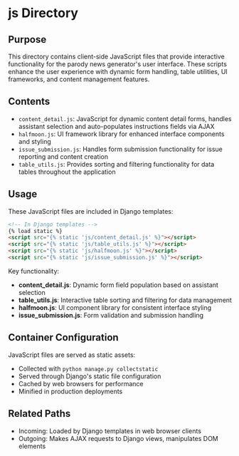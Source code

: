 
# js Directory

## Purpose
This directory contains client-side JavaScript files that provide interactive functionality for the parody news generator's user interface. These scripts enhance the user experience with dynamic form handling, table utilities, UI frameworks, and content management features.

## Contents
- `content_detail.js`: JavaScript for dynamic content detail forms, handles assistant selection and auto-populates instructions fields via AJAX
- `halfmoon.js`: UI framework library for enhanced interface components and styling
- `issue_submission.js`: Handles form submission functionality for issue reporting and content creation
- `table_utils.js`: Provides sorting and filtering functionality for data tables throughout the application

## Usage
These JavaScript files are included in Django templates:

```html
<!-- In Django templates -->
{% load static %}
<script src="{% static 'js/content_detail.js' %}"></script>
<script src="{% static 'js/table_utils.js' %}"></script>
<script src="{% static 'js/halfmoon.js' %}"></script>
<script src="{% static 'js/issue_submission.js' %}"></script>
```

Key functionality:
- **content_detail.js**: Dynamic form field population based on assistant selection
- **table_utils.js**: Interactive table sorting and filtering for data management
- **halfmoon.js**: UI component library for consistent interface styling
- **issue_submission.js**: Form validation and submission handling

## Container Configuration
JavaScript files are served as static assets:
- Collected with `python manage.py collectstatic`
- Served through Django's static file configuration
- Cached by web browsers for performance
- Minified in production deployments

## Related Paths
- Incoming: Loaded by Django templates in web browser clients
- Outgoing: Makes AJAX requests to Django views, manipulates DOM elements
